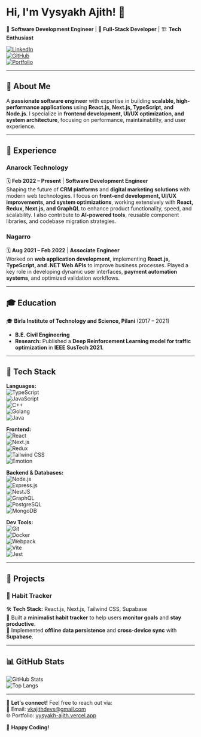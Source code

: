 # Hi, I'm Vysyakh Ajith! 👋  

🚀 **Software Development Engineer** | 🎯 **Full-Stack Developer** | 🏗️ **Tech Enthusiast**  

[![LinkedIn](https://img.shields.io/badge/LinkedIn-Profile-blue?logo=linkedin)](https://www.linkedin.com/in/vysyakh-ajith/)  
[![GitHub](https://img.shields.io/badge/GitHub-Profile-black?logo=github)](https://github.com/vkajith)  
[![Portfolio](https://img.shields.io/badge/Portfolio-Website-orange?logo=vercel)](https://www.vkajithdevs.in/)  

---

## 🚀 About Me  
A **passionate software engineer** with expertise in building **scalable, high-performance applications** using **React.js, Next.js, TypeScript, and Node.js**. I specialize in **frontend development, UI/UX optimization, and system architecture**, focusing on performance, maintainability, and user experience.  

---

## 💼 Experience  

### **Anarock Technology**  
🗓 **Feb 2022 – Present** | **Software Development Engineer**  
Shaping the future of **CRM platforms** and **digital marketing solutions** with modern web technologies. I focus on **front-end development, UI/UX improvements, and system optimizations**, working extensively with **React, Redux, Next.js, and GraphQL** to enhance product functionality, speed, and scalability. I also contribute to **AI-powered tools**, reusable component libraries, and codebase migration strategies.  

### **Nagarro**  
🗓 **Aug 2021 – Feb 2022** | **Associate Engineer**  
Worked on **web application development**, implementing **React.js, TypeScript, and .NET Web APIs** to improve business processes. Played a key role in developing dynamic user interfaces, **payment automation systems**, and optimized validation workflows.  

---

## 🎓 Education  

🎓 **Birla Institute of Technology and Science, Pilani** (2017 – 2021)  
- **B.E. Civil Engineering**  
- **Research:** Published a **Deep Reinforcement Learning model for traffic optimization** in **IEEE SusTech 2021**.  

---

## 🔧 Tech Stack  

**Languages:**  
![TypeScript](https://img.shields.io/badge/-TypeScript-3178C6?logo=typescript&logoColor=white&style=flat)  
![JavaScript](https://img.shields.io/badge/-JavaScript-F7DF1E?logo=javascript&logoColor=black&style=flat)  
![C++](https://img.shields.io/badge/-C++-00599C?logo=cplusplus&logoColor=white&style=flat)  
![Golang](https://img.shields.io/badge/-Go-00ADD8?logo=go&logoColor=white&style=flat)  
![Java](https://img.shields.io/badge/-Java-007396?logo=java&logoColor=white&style=flat)  

**Frontend:**  
![React](https://img.shields.io/badge/-React-61DAFB?logo=react&logoColor=black&style=flat)  
![Next.js](https://img.shields.io/badge/-Next.js-000000?logo=nextdotjs&logoColor=white&style=flat)  
![Redux](https://img.shields.io/badge/-Redux-764ABC?logo=redux&logoColor=white&style=flat)  
![Tailwind CSS](https://img.shields.io/badge/-TailwindCSS-38B2AC?logo=tailwindcss&logoColor=white&style=flat)  
![Emotion](https://img.shields.io/badge/-Emotion-DB7093?logo=styled-components&logoColor=white&style=flat)  

**Backend & Databases:**  
![Node.js](https://img.shields.io/badge/-Node.js-339933?logo=node.js&logoColor=white&style=flat)  
![Express.js](https://img.shields.io/badge/-Express.js-000000?logo=express&logoColor=white&style=flat)  
![NestJS](https://img.shields.io/badge/-NestJS-E0234E?logo=nestjs&logoColor=white&style=flat)  
![GraphQL](https://img.shields.io/badge/-GraphQL-E10098?logo=graphql&logoColor=white&style=flat)  
![PostgreSQL](https://img.shields.io/badge/-PostgreSQL-4169E1?logo=postgresql&logoColor=white&style=flat)  
![MongoDB](https://img.shields.io/badge/-MongoDB-47A248?logo=mongodb&logoColor=white&style=flat)  

**Dev Tools:**  
![Git](https://img.shields.io/badge/-Git-F05032?logo=git&logoColor=white&style=flat)  
![Docker](https://img.shields.io/badge/-Docker-2496ED?logo=docker&logoColor=white&style=flat)  
![Webpack](https://img.shields.io/badge/-Webpack-8DD6F9?logo=webpack&logoColor=black&style=flat)  
![Vite](https://img.shields.io/badge/-Vite-646CFF?logo=vite&logoColor=white&style=flat)  
![Jest](https://img.shields.io/badge/-Jest-C21325?logo=jest&logoColor=white&style=flat)  

---

## 📌 Projects  

### 🚀 **Habit Tracker**  
🛠️ **Tech Stack:** React.js, Next.js, Tailwind CSS, Supabase  
🔹 Built a **minimalist habit tracker** to help users **monitor goals** and **stay productive**.  
🔹 Implemented **offline data persistence** and **cross-device sync** with **Supabase**.  

---

## 📊 GitHub Stats  

![GitHub Stats](https://github-readme-stats.vercel.app/api?username=vkajith&show_icons=true&theme=radical)  
![Top Langs](https://github-readme-stats.vercel.app/api/top-langs/?username=vkajith&layout=compact&theme=radical)  

---

💬 **Let's connect!** Feel free to reach out via:  
📩 Email: [vkajithdevs@gmail.com](mailto:vkajithdevs@gmail.com)  
🌐 Portfolio: [vysyakh-ajith.vercel.app](https://www.vkajithdevs.in/)  

🚀 **Happy Coding!**  
